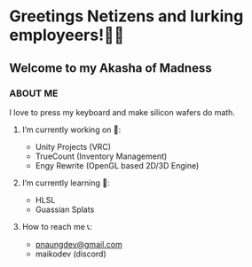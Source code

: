 # Greetings Netizens and lurking employeers!👋👀
## Welcome to my Akasha of Madness

### **ABOUT ME**
I love to press my keyboard and make silicon wafers do math.

1. I’m currently working on 🔭:
    * Unity Projects (VRC)
    * TrueCount (Inventory Management)
    * Engy Rewrite (OpenGL based 2D/3D Engine)

2. I’m currently learning 🌱:
    * HLSL
    * Guassian Splats

3. How to reach me 📞:
    * pnaungdev@gmail.com
    * maikodev (discord)

<!--
**MaikoDev/MaikoDev** is a ✨ _special_ ✨ repository because its `README.md` (this file) appears on your GitHub profile.

Here are some ideas to get you started:

- 🔭 I’m currently working on ...
- 🌱 I’m currently learning ...
- 👯 I’m looking to collaborate on ...
- 🤔 I’m looking for help with ...
- 💬 Ask me about ...
- 📫 How to reach me: ...
- 😄 Pronouns: ...
- ⚡ Fun fact: ...
-->
